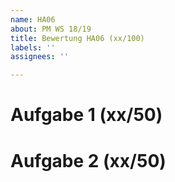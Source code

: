 ```yaml
---
name: HA06
about: PM WS 18/19
title: Bewertung HA06 (xx/100)
labels: ''
assignees: ''

---
```


# Aufgabe 1 (xx/50)

# Aufgabe 2 (xx/50)
